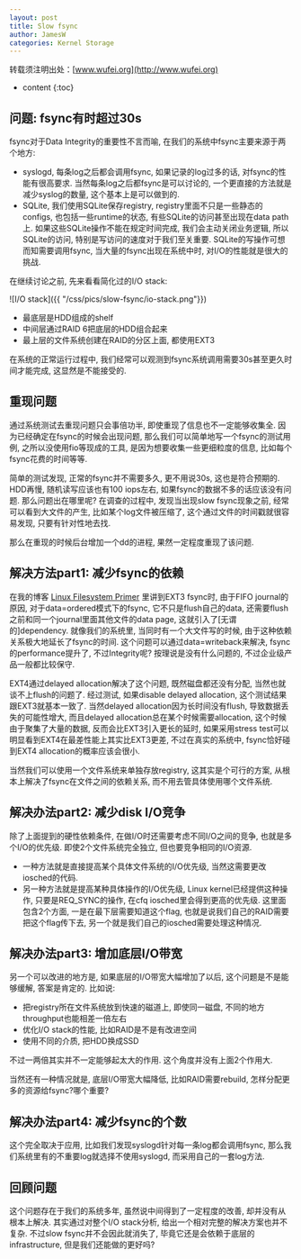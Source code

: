 ```yaml
---
layout: post
title: Slow fsync
author: JamesW
categories: Kernel Storage
---
```


转载须注明出处：[www.wufei.org](http://www.wufei.org)

* content 
{:toc}

## 问题: fsync有时超过30s

fsync对于Data Integrity的重要性不言而喻, 在我们的系统中fsync主要来源于两个地方:

* syslogd, 每条log之后都会调用fsync, 如果记录的log过多的话, 对fsync的性能有很高要求. 当然每条log之后都fsync是可以讨论的, 一个更直接的方法就是减少syslog的数量, 这个基本上是可以做到的.
* SQLite, 我们使用SQLite保存registry, registry里面不只是一些静态的configs, 也包括一些runtime的状态, 有些SQLite的访问甚至出现在data path上. 如果这些SQLite操作不能在规定时间完成, 我们会主动关闭业务逻辑, 所以SQLite的访问, 特别是写访问的速度对于我们至关重要. SQLite的写操作可想而知需要调用fsync, 当大量的fsync出现在系统中时, 对I/O的性能就是很大的挑战.

在继续讨论之前, 先来看看简化过的I/O stack:

![I/O stack]({{ "/css/pics/slow-fsync/io-stack.png"}})

* 最底层是HDD组成的shelf
* 中间层通过RAID 6把底层的HDD组合起来
* 最上层的文件系统创建在RAID的分区上面, 都使用EXT3

在系统的正常运行过程中, 我们经常可以观测到fsync系统调用需要30s甚至更久时间才能完成, 这显然是不能接受的.

## 重现问题

通过系统测试去重现问题只会事倍功半, 即使重现了信息也不一定能够收集全. 因为已经确定在fsync的时候会出现问题, 那么我们可以简单地写一个fsync的测试用例, 之所以没使用fio等现成的工具, 是因为想要收集一些更细粒度的信息, 比如每个fsync花费的时间等等.

简单的测试发现, 正常的fsync并不需要多久, 更不用说30s, 这也是符合预期的. HDD再慢, 随机读写应该也有100 iops左右, 如果fsync的数据不多的话应该没有问题. 那么问题出在哪里呢? 在调查的过程中, 发现当出现slow fsync现象之前, 经常可以看到大文件的产生, 比如某个log文件被压缩了, 这个通过文件的时间戳就很容易发现, 只要有针对性地去找.

那么在重现的时候后台增加一个dd的进程, 果然一定程度重现了该问题.

## 解决方法part1: 减少fsync的依赖

在我的博客 [Linux Filesystem Primer](http://wufei.org/2016/06/13/filesystem/) 里讲到EXT3 fsync时, 由于FIFO journal的原因, 对于data=ordered模式下的fsync, 它不只是flush自己的data, 还需要flush之前和同一个journal里面其他文件的data page, 这就引入了[无谓的]dependency. 就像我们的系统里, 当同时有一个大文件写的时候, 由于这种依赖关系极大地延长了fsync的时间. 这个问题可以通过data=writeback来解决, fsync的performance提升了, 不过Integrity呢? 按理说是没有什么问题的, 不过企业级产品一般都比较保守.

EXT4通过delayed allocation解决了这个问题, 既然磁盘都还没有分配, 当然也就谈不上flush的问题了. 经过测试, 如果disable delayed allocation, 这个测试结果跟EXT3就基本一致了. 当然delayed allocation因为长时间没有flush, 导致数据丢失的可能性增大, 而且delayed allocation总在某个时候需要allocation, 这个时候由于聚集了大量的数据, 反而会比EXT3引入更长的延时, 如果采用stress test可以明显看到EXT4在最差性能上其实比EXT3更差, 不过在真实的系统中, fsync恰好碰到EXT4 allocation的概率应该会很小.

当然我们可以使用一个文件系统来单独存放registry, 这其实是个可行的方案, 从根本上解决了fsync在文件之间的依赖关系, 而不用去管具体使用哪个文件系统.

## 解决办法part2: 减少disk I/O竞争

除了上面提到的硬性依赖条件, 在做I/O时还需要考虑不同I/O之间的竞争, 也就是多个I/O的优先级. 即使2个文件系统完全独立, 但也要竞争相同的I/O资源.

* 一种方法就是直接提高某个具体文件系统的I/O优先级, 当然这需要更改iosched的代码.
* 另一种方法就是提高某种具体操作的I/O优先级, Linux kernel已经提供这种操作, 只要是REQ_SYNC的操作, 在cfq iosched里会得到更高的优先级. 这里面包含2个方面, 一是在最下层需要知道这个flag, 也就是说我们自己的RAID需要把这个flag传下去, 另一个就是我们自己的iosched需要处理这种情况.

## 解决办法part3: 增加底层I/O带宽

另一个可以改进的地方是, 如果底层的I/O带宽大幅增加了以后, 这个问题是不是能够缓解, 答案是肯定的. 比如说:

* 把registry所在文件系统放到快速的磁道上, 即使同一磁盘, 不同的地方throughput也能相差一倍左右
* 优化I/O stack的性能, 比如RAID是不是有改进空间
* 使用不同的介质, 把HDD换成SSD

不过一两倍其实并不一定能够起太大的作用. 这个角度并没有上面2个作用大.

当然还有一种情况就是, 底层I/O带宽大幅降低, 比如RAID需要rebuild, 怎样分配更多的资源给fsync?哪个重要?

## 解决办法part4: 减少fsync的个数

这个完全取决于应用, 比如我们发现syslogd针对每一条log都会调用fsync, 那么我们系统里有的不重要log就选择不使用syslogd, 而采用自己的一套log方法. 

## 回顾问题

这个问题存在于我们的系统多年, 虽然说中间得到了一定程度的改善, 却并没有从根本上解决. 其实通过对整个I/O stack分析, 给出一个相对完整的解决方案也并不复杂. 不过slow fsync并不会因此就消失了, 毕竟它还是会依赖于底层的infrastructure, 但是我们还能做的更好吗?

